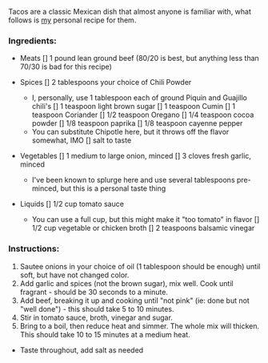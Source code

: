 Tacos are a classic Mexican dish that almost anyone is familiar with, what follows is [my](https://github.com/dshadowwolf) personal recipe for them.

### Ingredients:
* Meats
  [] 1 pound lean ground beef (80/20 is best, but anything less than 70/30 is bad for this recipe)
  
* Spices
  [] 2 tablespoons your choice of Chili Powder
  * I, personally, use 1 tablespoon each of ground Piquin and Guajillo chili's
  [] 1 teaspoon light brown sugar
  [] 1 teaspoon Cumin
  [] 1 teaspoon Coriander
  [] 1/2 teaspoon Oregano
  [] 1/4 teaspoon cocoa powder
  [] 1/8 teaspoon paprika
  [] 1/8 teaspoon cayenne pepper
  * You can substitute Chipotle here, but it throws off the flavor somewhat, IMO
  [] salt to taste
  
* Vegetables
  [] 1 medium to large onion, minced
  [] 3 cloves fresh garlic, minced
  * I've been known to splurge here and use several tablespoons pre-minced, but this is a personal taste thing
  
* Liquids
  [] 1/2 cup tomato sauce
  * You can use a full cup, but this might make it "too tomato" in flavor
  [] 1/2 cup vegetable or chicken broth
  [] 2 teaspoons balsamic vinegar

### Instructions:
1) Sautee onions in your choice of oil (1 tablespoon should be enough) until soft, but have not changed color.
2) Add garlic and spices (not the brown sugar), mix well. Cook until fragrant - should be 30 seconds to a minute.
3) Add beef, breaking it up and cooking until "not pink" (ie: done but not "well done") - this should take 5 to 10 minutes.
4) Stir in tomato sauce, broth, vinegar and sugar.
5) Bring to a boil, then reduce heat and simmer. The whole mix will thicken. This should take 10 to 15 minutes at a medium heat.
* Taste throughout, add salt as needed